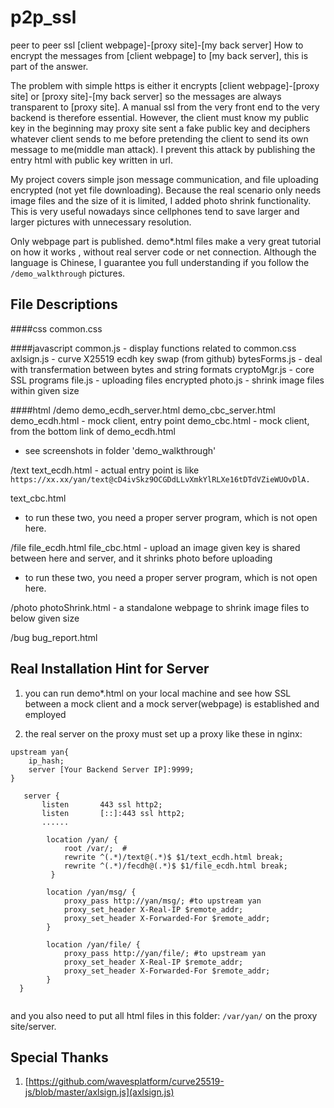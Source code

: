 # p2p_ssl
peer to peer ssl [client webpage]-[proxy site]-[my back server] How to encrypt the messages from [client webpage] to [my back server], this is part of the answer.

The problem with simple https is either it encrypts [client webpage]-[proxy site] or [proxy site]-[my back server] so the messages are always transparent to [proxy site]. A manual ssl from the very front end to the very backend is therefore essential. However, the client must know my public key in the beginning may proxy site sent a fake public key and deciphers whatever client sends to me before pretending the client to send its own message to me(middle man attack). I prevent this attack by publishing the entry html with public key written in url.

My project covers simple json message communication, and file uploading encrypted (not yet file downloading). Because the real scenario only needs image files and the size of it is limited, I added photo shrink functionality. This is very useful nowadays since cellphones tend to save larger and larger pictures with unnecessary resolution. 

Only webpage part is published. demo*.html files make a very great tutorial on how it works , without real server code or net connection. Although the language is Chinese, I guarantee you full understanding if you follow the `/demo_walkthrough` pictures.

## File Descriptions
####css
common.css

####javascript
common.js - display functions related to common.css
axlsign.js - curve X25519 ecdh key swap (from github)
bytesForms.js - deal with transfermation between bytes and string formats 
cryptoMgr.js - core SSL programs
file.js - uploading files encrypted 
photo.js - shrink image files within given size

####html
/demo
demo_ecdh_server.html
demo_cbc_server.html
demo_ecdh.html - mock client, entry point
demo_cbc.html - mock client, from the bottom link of demo_ecdh.html
 - see screenshots in folder 'demo_walkthrough'

/text
text_ecdh.html - actual entry point is like 
`https://xx.xx/yan/text@cD4ivSkz9OCGDdLLvXmkYlRLXe16tDTdVZieWUOvDlA.`

text_cbc.html
- to run these two, you need a proper server program, which is not open here.

/file
file_ecdh.html
file_cbc.html - upload an image given key is shared between here and server, and it shrinks photo before uploading
- to run these two, you need a proper server program, which is not open here.

/photo
photoShrink.html - a standalone webpage to shrink image files to below given size

/bug
bug_report.html

## Real Installation Hint for Server

1. you can run demo*.html on your local machine and see how SSL between a mock client and a mock server(webpage) is established and employed
   
2. the real server on the proxy must set up a proxy like these in nginx:


```
upstream yan{    
    ip_hash;
    server [Your Backend Server IP]:9999; 
}

   server {
       listen       443 ssl http2;
       listen       [::]:443 ssl http2;
       ......

        location /yan/ {
            root /var/;  #
            rewrite ^(.*)/text@(.*)$ $1/text_ecdh.html break;
            rewrite ^(.*)/fecdh@(.*)$ $1/file_ecdh.html break;
         }

        location /yan/msg/ {
            proxy_pass http://yan/msg/; #to upstream yan
            proxy_set_header X-Real-IP $remote_addr;
            proxy_set_header X-Forwarded-For $remote_addr;
        }

        location /yan/file/ {
            proxy_pass http://yan/file/; #to upstream yan
            proxy_set_header X-Real-IP $remote_addr;
            proxy_set_header X-Forwarded-For $remote_addr;
        }
  }
 
```
and you also need to put all html files in this folder: `/var/yan/` on the proxy site/server.

## Special Thanks
1. [https://github.com/wavesplatform/curve25519-js/blob/master/axlsign.js](axlsign.js)
